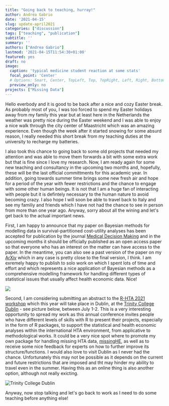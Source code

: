 ```yaml
---
title: "Going back to teaching, hurray!"
author: Andrea Gabrio
date: '2021-04-15'
slug: update-april2021
categories: ["discussion"]
tags: ["teaching", "publication"]
subtitle: ''
summary: ''
authors: ["Andrea Gabrio"]
lastmod: '2021-04-15T11:54:30+01:00'
featured: yes
draft: no
image:
  caption: 'typical medicine student reaction at some stats'
  focal_point: 'Center'
  # Options: Smart, Center, TopLeft, Top, TopRight, Left, Right, BottomLeft, Bottom, BottomRight
  preview_only: no
projects: ["Missing Data"]
---
```


Hello everbody and it is good to be back after a nice and cozy Easter break. As probably most of you, I was too forced to spend my Easter holidays away from my family this year but at least here in the Netherlands 
the weather was pretty nice during the Easter weekend and I was able to enjoy a nice walk through the city center of Maastricht which was an amazing experience. Even though the week after it started snowing for some 
absurd reason, I really needed this short break from my teaching duties at the university to recharge my batteries. 

I also took this chance to going back to some old projects that needed my attention and was able to move them forwards a bit with some extra work but that is fine since I love my research. Now, I am 
ready again for some new teaching and consultancy in the upcoming two months and, hopefully, these will be the last official committments for this academic year. In addition, going towards summer time 
brings some new fresh air and hope for a period of the year with fewer restrictions and the chance to engage with some other human beings. It is not that I am a huge fan of interacting with people but 
it is defintely necessary to the human nature to avoid becoming crazy. I also hope I will soon be able to travel back to Italy and see my familiy and friends which I have not had the chance to see in person
from more than one year ago. Anyway, sorry about all the wining and let's get back to the actual important news.

First, I am happy to announce that my paper on Bayesian methods for modelling data in survival-partitioned cost-utility analyses has been accepted for publication by the journal [Medical Decision Making](https://journals.sagepub.com/home/mdm)
and in the upcoming months it should be officially published as an open access paper so that everyone who has an interest on the matter can have access to the paper. In the meantime, you can also see a past version of the paper 
on my [ArXiv](https://arxiv.org/abs/2011.10732) which in any case is pretty close to the final version, I think. I am exremely happy to publish to solo work on which I spent lots of time and effort and which represents a nice application 
of Bayesian methods as a comprehensive modelling framework for handling different types of statistical issues that usually affect health economic data. Nice!

![](https://media.giphy.com/media/j0XqrKuXvQgw035LFB/giphy.gif)

Second, I am considering submitting an abstract to the [R-HTA 2021 workshop](https://r-hta.org/events/workshop/2021/) which this year will take place in Dublin, at the [Trinity College Dublin](https://www.tcd.ie/tcpid/) - see picture below, between July 1-2. 
This is a very interesting opportunity to spread my work as this annual conference invites people who have different levels of skills with R to present their projects, especially in the form of R packages, to support 
the statistical and health economic analyses within the international HTA environment, from applicative to methodological works. It could be a very nice spot where to promote my own package for handling missing HTA data, [missingHE](https://cran.r-project.org/web/packages/missingHE/index.html),
as well as to receive some nice feedback for experts on how to further improve its structure/functions. I would also love to visit Dublin as I never had the chance. Unfortunately this may not be possible as it depends on the current and future restrictions that are imposed 
and tht may hinder my ability to travel even in the summer. Having this as an online thing is also another option, although not really exicting.     

![Trinity College Dublin](/media/TCD.jpg)

Anyway, now stop talking and let's go back to work as I need to do some teaching before anything else! 


